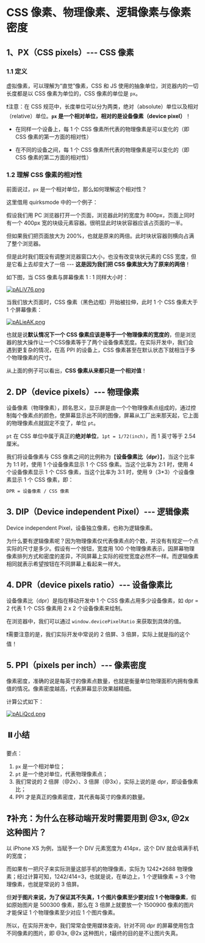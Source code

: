 # CSS 像素、物理像素、逻辑像素与像素密度

## 1、PX（CSS pixels）--- CSS 像素

### 1.1 定义

虚拟像素，可以理解为“直觉”像素，CSS 和 JS 使用的抽象单位，浏览器内的一切长度都是以 CSS 像素为单位的，CSS 像素的单位是 `px`。

❗注意：在 CSS 规范中，长度单位可以分为两类，绝对（absolute）单位以及相对（relative）单位。**`px` 是一个相对单位，相对的是设备像素（device pixel）**！

* 在同样一个设备上，每 1 个 CSS 像素所代表的物理像素是可以变化的（即 CSS 像素的第一方面的相对性）

* 在不同的设备之间，每 1 个 CSS 像素所代表的物理像素是可以变化的（即 CSS 像素的第二方面的相对性）

### 1.2 理解 CSS 像素的相对性

前面说过，`px` 是一个相对单位，那么如何理解这个相对性？

这里借用 quirksmode 中的一个例子：

假设我们用 PC 浏览器打开一个页面，浏览器此时的宽度为 800px，页面上同时有一个 400px 宽的块级元素容器。很明显此时块状容器应该占页面的一半。

但如果我们把页面放大为 200%，也就是原来的两倍。此时块状容器则横向占满了整个浏览器。

但是此时我们既没有调整浏览器窗口大小，也没有改变块状元素的 CSS 宽度，但是它看上去却变大了一倍 --- **这是因为我们把 CSS 像素放大为了原来的两倍**！

如下图，当 CSS 像素与屏幕像素 1 : 1 同样大小时：

[![pALiV76.png](https://s21.ax1x.com/2024/12/17/pALiV76.png)](https://imgse.com/i/pALiV76)

当我们放大页面时，CSS 像素（黑色边框）开始被拉伸，此时 1 个 CSS 像素大于 1 个屏幕像素：

[![pALieAK.png](https://s21.ax1x.com/2024/12/17/pALieAK.png)](https://imgse.com/i/pALieAK)

也就是说**默认情况下一个 CSS 像素应该是等于一个物理像素的宽度的**，但是浏览器的放大操作让一个CSS像素等于了两个设备像素宽度。在实际开发中，我们会遇到更复杂的情况，在高 PPI 的设备上，CSS 像素甚至在默认状态下就相当于多个物理像素的尺寸。

从上面的例子可以看出，**CSS 像素从来都只是一个相对值**！

## 2. DP（device pixels）--- 物理像素

设备像素（物理像素），顾名思义，显示屏是由一个个物理像素点组成的，通过控制每个像素点的颜色，使屏幕显示出不同的图像，屏幕从工厂出来那天起，它上面的物理像素点就固定不变了，单位 `pt`。

`pt` 在 CSS 单位中属于真正的**绝对单位**，`1pt = 1/72(inch)`，而 1 英寸等于 2.54 厘米。

我们将设备像素与 CSS 像素之间的比例称为【**设备像素比（dpr）**】，当这个比率为 1:1 时，使用 1 个设备像素显示 1 个 CSS 像素。当这个比率为 2:1 时，使用 4 个设备像素显示 1 个 CSS 像素，当这个比率为 3:1 时，使用 9（3*3）个设备像素显示 1 个 CSS 像素，即：

```cmd
DPR = 设备像素 / CSS 像素
```

## 3. DIP（Device independent Pixel）--- 逻辑像素

Device independent Pixel，设备独立像素，也称为逻辑像素。

为什么要有逻辑像素呢？因为物理像素仅代表像素点的个数，并没有有规定一个点实际的尺寸是多少。假设有一个按钮，宽度用 100 个物理像素表示，因屏幕物理像素排列方式和密度的差异，不同屏幕上实际的视觉宽度必然不一样。而逻辑像素相同就表示希望按钮在不同屏幕上看起来一样大。

## 4. DPR（device pixels ratio）--- 设备像素比

设备像素比（dpr）是指在移动开发中 1 个 CSS 像素占用多少设备像素，如 dpr = 2 代表 1 个 CSS 像素用 2 x 2 个设备像素来绘制。

在浏览器中，我们可以通过 `window.devicePixelRatio` 来获取到具体的值。

❗需要注意的是，我们实际开发中常说的 2 倍屏、3 倍屏，实际上就是指的这个值！

## 5. PPI（pixels per inch）--- 像素密度

像素密度，准确的说是每英寸的像素点数量，也就是衡量单位物理面积内拥有像素值的情况。像素密度越高，代表屏幕显示效果越精细。

计算公式如下：

[![pALiQcd.png](https://s21.ax1x.com/2024/12/17/pALiQcd.png)](https://imgse.com/i/pALiQcd)

## ⏸️小结

要点：

1. `px` 是一个相对单位；
2. `pt` 是一个绝对单位，代表物理像素点；
3. 我们常说的 2 倍屏（@2x）、3 倍屏（@3x），实际上说的是 dpr，即设备像素比；
4. PPI 才是真正的像素密度，其代表每英寸的像素的数量。

## ❓补充：为什么在移动端开发时需要⽤到 @3x, @2x 这种图片？

以 iPhone XS 为例，当赋予⼀个 DIV 元素宽度为 414px，这个 DIV 就会填满⼿机的宽度；

⽽如果有⼀把尺⼦来实际测量这部⼿机的物理像素，实际为 1242*2688 物理像素；经过计算可知，1242/414=3，也就是说，在单边上，1 个逻辑像素 = 3 个物理像素，也就是常说的 3 倍屏。

但**对于图⽚来说，为了保证其不失真，1 个图⽚像素⾄少要对应 1 个物理像素**，假如原始图⽚是 500300 像素，那么在 3 倍屏上就要放⼀个 1500900 像素的图⽚才能保证 1 个物理像素⾄少对应 1 个图⽚像素。

所以，在实际开发中，我们常常会使用媒体查询，针对不同 dpr 的屏幕使用包含不同像素的图片，即 @3x, @2x 这种图片，❗最终的目的是不让图片失真。
